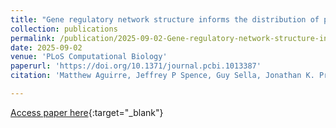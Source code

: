 ```yaml
---
title: "Gene regulatory network structure informs the distribution of perturbation effects"
collection: publications
permalink: /publication/2025-09-02-Gene-regulatory-network-structure-informs-the-distribution-of-perturbation-effects
date: 2025-09-02
venue: 'PLoS Computational Biology'
paperurl: 'https://doi.org/10.1371/journal.pcbi.1013387'
citation: 'Matthew Aguirre, Jeffrey P Spence, Guy Sella, Jonathan K. Pritchard, "Gene regulatory network structure informs the distribution of perturbation effects.", PLoS Computational Biology, 2025.'

---
```

[Access paper here](https://doi.org/10.1371/journal.pcbi.1013387){:target="_blank"}
